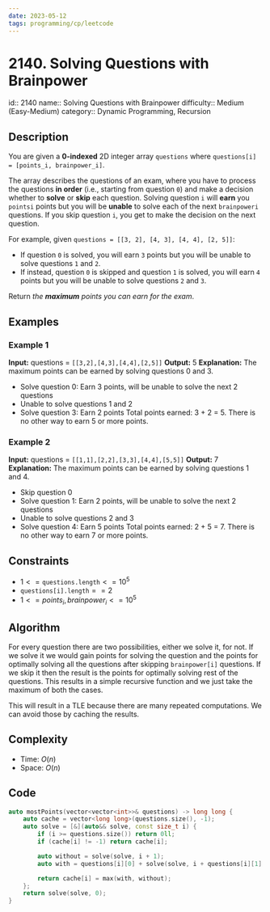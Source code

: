 ```yaml
---
date: 2023-05-12
tags: programming/cp/leetcode
---
```


# 2140. Solving Questions with Brainpower 

id:: 2140
name:: Solving Questions with Brainpower
difficulty:: Medium (Easy-Medium)
category:: Dynamic Programming, Recursion

## Description
You are given a **0-indexed** 2D integer array `questions` where `questions[i] = [points_i, brainpower_i]`.

The array describes the questions of an exam, where you have to process the questions **in order** (i.e., starting from question `0`) and make a decision whether to **solve** or **skip** each question. Solving question `i` will **earn** you `pointsi` points but you will be **unable** to solve each of the next `brainpoweri` questions. If you skip question `i`, you get to make the decision on the next question.

For example, given `questions = [[3, 2], [4, 3], [4, 4], [2, 5]]`:
- If question `0` is solved, you will earn `3` points but you will be unable to solve questions `1` and `2`.
- If instead, question `0` is skipped and question `1` is solved, you will earn `4` points but you will be unable to solve questions `2` and `3`.

Return _the **maximum** points you can earn for the exam_.

## Examples
### Example 1
**Input:** questions = `[[3,2],[4,3],[4,4],[2,5]]`
**Output:** 5
**Explanation:** The maximum points can be earned by solving questions 0 and 3.
- Solve question 0: Earn 3 points, will be unable to solve the next 2 questions
- Unable to solve questions 1 and 2
- Solve question 3: Earn 2 points
Total points earned: 3 + 2 = 5. There is no other way to earn 5 or more points.

### Example 2
**Input:** questions = `[[1,1],[2,2],[3,3],[4,4],[5,5]]`
**Output:** 7
**Explanation:** The maximum points can be earned by solving questions 1 and 4.
- Skip question 0
- Solve question 1: Earn 2 points, will be unable to solve the next 2 questions
- Unable to solve questions 2 and 3
- Solve question 4: Earn 5 points
Total points earned: 2 + 5 = 7. There is no other way to earn 7 or more points.

## Constraints
-   $1 <= \texttt{questions.length} <= 10^5$
-   $\texttt{questions[i].length} == 2$
-   $1 <= points_i, brainpower_i <= 10^5$

## Algorithm
For every question there are two possibilities, either we solve it, for not. If we solve it we would gain points for solving the question and the points for optimally solving all the questions after skipping `brainpower[i]` questions. If we skip it then the result is the points for optimally solving rest of the questions. This results in a simple recursive function and we just take the maximum of both the cases.

This will result in a TLE because there are many repeated computations. We can avoid those by caching the results.

## Complexity
- Time: $O(n)$
- Space: $O(n)$

## Code
```cpp
auto mostPoints(vector<vector<int>>& questions) -> long long {
	auto cache = vector<long long>(questions.size(), -1);
	auto solve = [&](auto&& solve, const size_t i) {
		if (i >= questions.size()) return 0ll;
		if (cache[i] != -1) return cache[i];

		auto without = solve(solve, i + 1);
		auto with = questions[i][0] + solve(solve, i + questions[i][1] + 1);

		return cache[i] = max(with, without);
	};
	return solve(solve, 0);
}
```